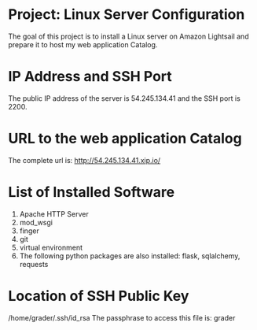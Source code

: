 # Project: Linux Server Configuration
The goal of this project is to install a Linux server on Amazon Lightsail and prepare it to host my web application Catalog.

# IP Address and SSH Port
The public IP address of the server is 54.245.134.41 and the SSH port is 2200.

# URL to the web application Catalog
The complete url is:
http://54.245.134.41.xip.io/

# List of Installed Software
1. Apache HTTP Server
2. mod_wsgi
3. finger
4. git
5. virtual environment
6. The following python packages are also installed: flask, sqlalchemy, requests

# Location of SSH Public Key
/home/grader/.ssh/id_rsa
The passphrase to access this file is: grader

